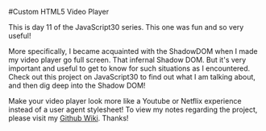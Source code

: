#Custom HTML5 Video Player

This is day 11 of the JavaScript30 series. This one was fun and so very useful!

More specifically, I became acquainted with the ShadowDOM when I made my video player go full screen. That infernal Shadow DOM. But it's very important and useful to get to know for such situations as I encountered. Check out this project on JavaScript30 to find out what I am talking about, and then dig deep into the Shadow DOM!

Make your video player look more like a Youtube or Netflix experience instead of a user agent stylesheet! To view my notes regarding the project, please visit my <a href="https://github.com/interglobalmedia/custom-html5-video-player/wiki/Creating-A-Custom-HTML5-Video-Player-And-The-Shadow-DOM">Github Wiki</a>. Thanks!
